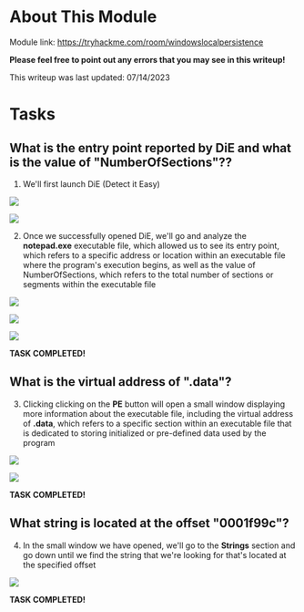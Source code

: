 # About This Module
Module link: https://tryhackme.com/room/windowslocalpersistence

**Please feel free to point out any errors that you may see in this writeup!**

This writeup was last updated: 07/14/2023

# Tasks

## What is the entry point reported by DiE and what is the value of "NumberOfSections"??

1. We'll first launch DiE (Detect it Easy)

![](https://github.com/JonmarCorpuz/TryHackMe-Writeups/blob/main/TryHackMe%20Module%20Task%20Writeups/Assets/Portable%20Executable%20Format%20pt1.png)

![](https://github.com/JonmarCorpuz/TryHackMe-Writeups/blob/main/TryHackMe%20Module%20Task%20Writeups/Assets/Portable%20Executable%20Format%20pt2.png)

2. Once we successfully opened DiE, we'll go and analyze the **notepad.exe** executable file, which allowed us to see its entry point, which refers to a specific address or location within an executable file where the program's execution begins, as well as the value of NumberOfSections, which refers to the total number of sections or segments within the executable file 

![](https://github.com/JonmarCorpuz/TryHackMe-Writeups/blob/main/TryHackMe%20Module%20Task%20Writeups/Assets/Portable%20Executable%20Format%20pt3.png)

![](https://github.com/JonmarCorpuz/TryHackMe-Writeups/blob/main/TryHackMe%20Module%20Task%20Writeups/Assets/Portable%20Executable%20Format%20pt4.png)

![](https://github.com/JonmarCorpuz/TryHackMe-Writeups/blob/main/TryHackMe%20Module%20Task%20Writeups/Assets/Portable%20Executable%20Format%20pt5.png)


**TASK COMPLETED!**


## What is the virtual address of ".data"?

3. Clicking clicking on the **PE** button will open a small window displaying more information about the executable file, including the virtual address of **.data**, which refers to a specific section within an executable file that is dedicated to storing initialized or pre-defined data used by the program 

![](https://github.com/JonmarCorpuz/TryHackMe-Writeups/blob/main/TryHackMe%20Module%20Task%20Writeups/Assets/Portable%20Executable%20Format%20pt6.png)

![](https://github.com/JonmarCorpuz/TryHackMe-Writeups/blob/main/TryHackMe%20Module%20Task%20Writeups/Assets/Portable%20Executable%20Format%20pt7.png)


**TASK COMPLETED!**


## What string is located at the offset "0001f99c"?

4. In the small window we have opened, we'll go to the **Strings** section and go down until we find the string that we're looking for that's located at the specified offset

![](https://github.com/JonmarCorpuz/TryHackMe-Writeups/blob/main/TryHackMe%20Module%20Task%20Writeups/Assets/Portable%20Executable%20Format%20pt8.png)


**TASK COMPLETED!**
